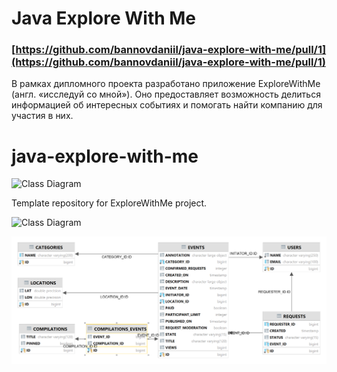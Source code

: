 # Java Explore With Me

### [https://github.com/bannovdaniil/java-explore-with-me/pull/1](https://github.com/bannovdaniil/java-explore-with-me/pull/1)

В рамках дипломного проекта разработано приложение ExploreWithMe (англ. «исследуй со мной»). Оно предоставляет
возможность
делиться информацией об интересных событиях и помогать найти компанию для участия в них.

# java-explore-with-me

![Class Diagram](http://www.plantuml.com/plantuml/proxy?src=https://raw.githubusercontent.com/bannovdaniil/java-explore-with-me/develop/uml/project.puml)

Template repository for ExploreWithMe project.

![Class Diagram](http://www.plantuml.com/plantuml/proxy?src=https://raw.githubusercontent.com/bannovdaniil/java-explore-with-me/develop/uml/db-ewm.puml)

![](https://raw.githubusercontent.com/bannovdaniil/java-explore-with-me/develop/uml/db-ewm-image.png)
